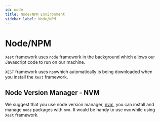 ```yaml
---
id: node
title: Node/NPM Environment
sidebar_label: Node/NPM
---
```


# Node/NPM

`Xest` framework uses `node` framework in the background which allows our Javascript code to run on our machine.

`XEST` framework uses `npm`which automatically is being downloaded when you install the `Xest` framework.

## Node Version Manager - NVM

We suggest that you use node version manager, [nvm](https://heynode.com/tutorial/install-nodejs-locally-nvm/), you can install and manage `node` packages with `nvm`. It would be handy to use `nvm` while using `Xest` framework.

